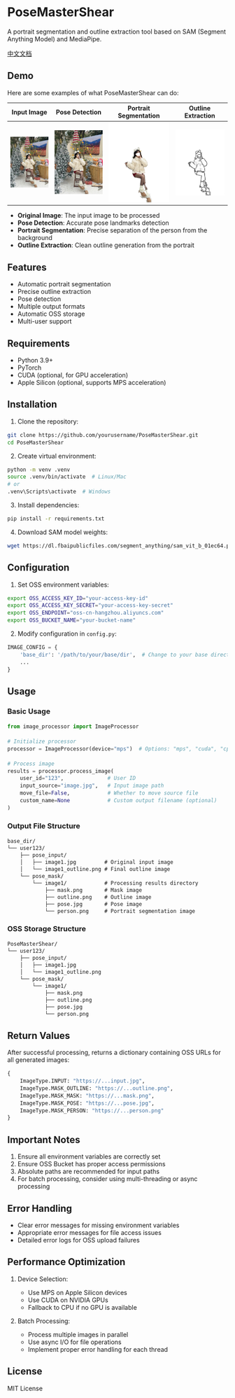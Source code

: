 # PoseMasterShear

A portrait segmentation and outline extraction tool based on SAM (Segment Anything Model) and MediaPipe.

[中文文档](README_CN.md)

## Demo

Here are some examples of what PoseMasterShear can do:

| Input Image | Pose Detection | Portrait Segmentation | Outline Extraction |
|------------|----------------|----------------------|-------------------|
| ![Original Image](demo/5.jpg) | ![Pose](demo/5_mask_pose.png) | ![Portrait](demo/5_mask_person.png) | ![Outline](demo/5_mask_outline.png) |

- **Original Image**: The input image to be processed
- **Pose Detection**: Accurate pose landmarks detection
- **Portrait Segmentation**: Precise separation of the person from the background
- **Outline Extraction**: Clean outline generation from the portrait

## Features

- Automatic portrait segmentation
- Precise outline extraction
- Pose detection
- Multiple output formats
- Automatic OSS storage
- Multi-user support

## Requirements

- Python 3.9+
- PyTorch
- CUDA (optional, for GPU acceleration)
- Apple Silicon (optional, supports MPS acceleration)

## Installation

1. Clone the repository:
```bash
git clone https://github.com/yourusername/PoseMasterShear.git
cd PoseMasterShear
```

2. Create virtual environment:
```bash
python -m venv .venv
source .venv/bin/activate  # Linux/Mac
# or
.venv\Scripts\activate  # Windows
```

3. Install dependencies:
```bash
pip install -r requirements.txt
```

4. Download SAM model weights:
```bash
wget https://dl.fbaipublicfiles.com/segment_anything/sam_vit_b_01ec64.pth
```

## Configuration

1. Set OSS environment variables:
```bash
export OSS_ACCESS_KEY_ID="your-access-key-id"
export OSS_ACCESS_KEY_SECRET="your-access-key-secret"
export OSS_ENDPOINT="oss-cn-hangzhou.aliyuncs.com"
export OSS_BUCKET_NAME="your-bucket-name"
```

2. Modify configuration in `config.py`:
```python
IMAGE_CONFIG = {
    'base_dir': '/path/to/your/base/dir',  # Change to your base directory
    ...
}
```

## Usage

### Basic Usage

```python
from image_processor import ImageProcessor

# Initialize processor
processor = ImageProcessor(device="mps")  # Options: "mps", "cuda", "cpu"

# Process image
results = processor.process_image(
    user_id="123",              # User ID
    input_source="image.jpg",   # Input image path
    move_file=False,            # Whether to move source file
    custom_name=None            # Custom output filename (optional)
)
```

### Output File Structure

```
base_dir/
└── user123/
    ├── pose_input/
    │   ├── image1.jpg         # Original input image
    │   └── image1_outline.png # Final outline image
    └── pose_mask/
        └── image1/            # Processing results directory
            ├── mask.png       # Mask image
            ├── outline.png    # Outline image
            ├── pose.jpg       # Pose image
            └── person.png     # Portrait segmentation image
```

### OSS Storage Structure

```
PoseMasterShear/
└── user123/
    ├── pose_input/
    │   ├── image1.jpg
    │   └── image1_outline.png
    └── pose_mask/
        └── image1/
            ├── mask.png
            ├── outline.png
            ├── pose.jpg
            └── person.png
```

## Return Values

After successful processing, returns a dictionary containing OSS URLs for all generated images:

```python
{
    ImageType.INPUT: "https://...input.jpg",
    ImageType.MASK_OUTLINE: "https://...outline.png",
    ImageType.MASK_MASK: "https://...mask.png",
    ImageType.MASK_POSE: "https://...pose.jpg",
    ImageType.MASK_PERSON: "https://...person.png"
}
```

## Important Notes

1. Ensure all environment variables are correctly set
2. Ensure OSS Bucket has proper access permissions
3. Absolute paths are recommended for input paths
4. For batch processing, consider using multi-threading or async processing

## Error Handling

- Clear error messages for missing environment variables
- Appropriate error messages for file access issues
- Detailed error logs for OSS upload failures

## Performance Optimization

1. Device Selection:
   - Use MPS on Apple Silicon devices
   - Use CUDA on NVIDIA GPUs
   - Fallback to CPU if no GPU is available

2. Batch Processing:
   - Process multiple images in parallel
   - Use async I/O for file operations
   - Implement proper error handling for each thread

## License

MIT License
